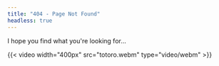 ```yaml
---
title: "404 - Page Not Found"
headless: true
---
```

I hope you find what you're looking for...

{{< video width="400px" src="totoro.webm" type="video/webm" >}}
